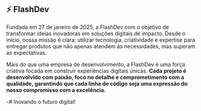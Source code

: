 ## :zap: FlashDev
Fundada em 27 de janeiro de 2025, a FlashDev com o objetivo de transformar ideias inovadoras em soluções digitais de impacto. Desde o início, nossa missão é clara: utilizar tecnologia, criatividade e expertise para entregar produtos que não apenas atendem às necessidades, mas superam as expectativas.

Mais do que uma empresa de desenvolvimento, a FlashDev é uma força criativa focada em construir experiências digitais únicas. **Cada projeto é desenvolvido com paixão, foco no detalhe e comprometimento com a qualidade, garantindo que cada linha de código seja uma expressão do nosso compromisso com a excelência.**

-# Inovando o futuro digital!
